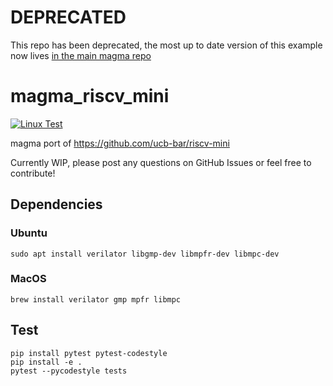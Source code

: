 # DEPRECATED
This repo has been deprecated, the most up to date version of this example now lives [in the main magma repo](https://github.com/phanrahan/magma/tree/master/examples/riscv_mini)

# magma_riscv_mini
[![Linux Test](https://github.com/leonardt/magma_riscv_mini/workflows/Linux%20Test/badge.svg)](https://github.com/leonardt/magma_riscv_mini/actions/workflows/linux-test.yml)

magma port of https://github.com/ucb-bar/riscv-mini

Currently WIP, please post any questions on GitHub Issues or feel free to
contribute!

## Dependencies
### Ubuntu
```
sudo apt install verilator libgmp-dev libmpfr-dev libmpc-dev
```
### MacOS
```
brew install verilator gmp mpfr libmpc
```

## Test
```
pip install pytest pytest-codestyle
pip install -e .
pytest --pycodestyle tests
```
